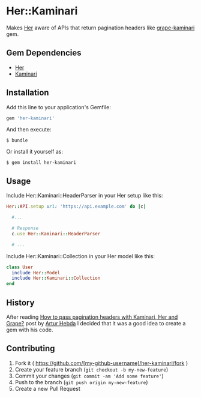 # Her::Kaminari

Makes [Her](https://github.com/remiprev/her "ORM that maps REST resources to Ruby objects") aware of APIs that return pagination headers like [grape-kaminari](https://github.com/monterail/grape-kaminari "kaminari paginator integration for grape API framework") gem.

## Gem Dependencies

* [Her](https://github.com/remiprev/her "ORM that maps REST resources to Ruby objects")
* [Kaminari](https://github.com/amatsuda/kaminari "Paginator for Rails")

## Installation

Add this line to your application's Gemfile:

```ruby
gem 'her-kaminari'
```

And then execute:

    $ bundle

Or install it yourself as:

    $ gem install her-kaminari

## Usage

Include Her::Kaminari::HeaderParser in your Her setup like this:

```ruby
Her::API.setup url: 'https://api.example.com' do |c|

  #...

  # Response
  c.use Her::Kaminari::HeaderParser

  # ...
```

Include Her::Kaminari::Collection in your Her model like this:

```ruby
class User
  include Her::Model
  include Her::Kaminari::Collection
end
```

## History

After reading [How to pass pagination headers with Kaminari, Her and Grape?](http://aenain.github.io/2014/05/27/how-to-pass-pagination-headers-with-kaminari-her-and-grape.html) post by [Artur Hebda](http://aenain.github.io) I decided that it was a good idea to create a gem with his code.

## Contributing

1. Fork it ( https://github.com/[my-github-username]/her-kaminari/fork )
2. Create your feature branch (`git checkout -b my-new-feature`)
3. Commit your changes (`git commit -am 'Add some feature'`)
4. Push to the branch (`git push origin my-new-feature`)
5. Create a new Pull Request

